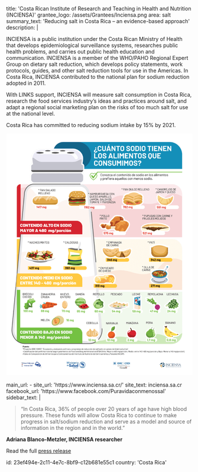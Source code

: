 title: 'Costa Rican Institute of Research and Teaching in Health and Nutrition (INCIENSA)'
grantee_logo: /assets/Grantees/Inciensa.png
area: salt
summary_text: 'Reducing salt in Costa Rica – an evidence-based approach'
description: |
  <p>INCIENSA is a public institution under the Costa Rican Ministry of Health that develops epidemiological surveillance systems, researches public health problems, and carries out public health education and communication. INCIENSA is a member of the WHO/PAHO Regional Expert Group on dietary salt reduction, which develops policy statements, work protocols, guides, and other salt reduction tools for use in the Americas. In Costa Rica, INCIENSA contributed to the national plan for sodium reduction adopted in 2011.
  </p>
  <p>With LINKS support, INCIENSA will measure salt consumption in Costa Rica, research the food services industry’s ideas and practices around salt, and adapt a regional social marketing plan on the risks of too much salt for use at the national level.
  </p>
  <p>Costa Rica has committed to reducing sodium intake by 15% by 2021.
  </p>
  <p><img src="/assets/Grantees/1.png" alt=""><br>
  </p>
main_url:
  -
    site_url: 'https://www.inciensa.sa.cr/'
    site_text: inciensa.sa.cr
facebook_url: 'https://www.facebook.com/Puravidaconmenossal'
sidebar_text: |
  <blockquote>“In Costa Rica, 36% of people over 20 years of age have high blood pressure. These funds will allow Costa Rica to continue to make progress in salt/sodium reduction and serve as a model and source of information in the region and in the world.”
  </blockquote>
  <p><strong>Adriana Blanco-Metzler, INCIENSA researcher</strong>
  </p>
  <p>Read the full <a href="/assets/PDFs/INCIENSA_CostaRica_LINKS_Grant_Press_Release_11_2019.pdf" target="_blank">press release</a>
  </p>
id: 23ef494e-2c11-4e7c-8bf9-c12b681e55c1
country: 'Costa Rica'

